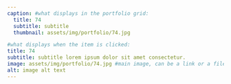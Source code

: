 ```yaml
---
caption: #what displays in the portfolio grid:
  title: 74
  subtitle: subtitle
  thumbnail: assets/img/portfolio/74.jpg

#what displays when the item is clicked:
title: 74
subtitle: subtitle lorem ipsum dolor sit amet consectetur.
image: assets/img/portfolio/74.jpg #main image, can be a link or a file in assets/img/portfolio
alt: image alt text
---
```

